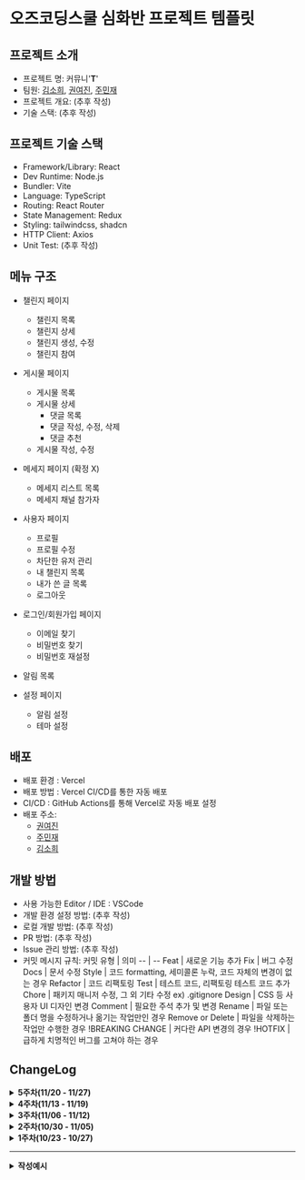 # 오즈코딩스쿨 심화반 프로젝트 템플릿

## 프로젝트 소개

- 프로젝트 명: 커뮤니'**T**'
- 팀원: [김소희](https://github.com/soheekimdev), [권여진](https://github.com/Kwonyeojiny), [주민재](https://github.com/Ju-MINJAE)
- 프로젝트 개요: (추후 작성)
- 기술 스택: (추후 작성)

## 프로젝트 기술 스택

- Framework/Library: React
- Dev Runtime: Node.js
- Bundler: Vite
- Language: TypeScript
- Routing: React Router
- State Management: Redux
- Styling: tailwindcss, shadcn
- HTTP Client: Axios
- Unit Test: (추후 작성)

## 메뉴 구조

- 챌린지 페이지

  - 챌린지 목록
  - 챌린지 상세
  - 챌린지 생성, 수정
  - 챌린지 참여

- 게시물 페이지
  - 게시물 목록
  - 게시물 상세
    - 댓글 목록
    - 댓글 작성, 수정, 삭제
    - 댓글 추천
  - 게시물 작성, 수정
- 메세지 페이지 (확정 X)

  - 메세지 리스트 목록
  - 메세지 채널 참가자

- 사용자 페이지

  - 프로필
  - 프로필 수정
  - 차단한 유저 관리
  - 내 챌린지 목록
  - 내가 쓴 글 목록
  - 로그아웃

- 로그인/회원가입 페이지
  - 이메일 찾기
  - 비밀번호 찾기
  - 비밀번호 재설정
- 알림 목록
- 설정 페이지
  - 알림 설정
  - 테마 설정

## 배포

- 배포 환경 : Vercel
- 배포 방법 : Vercel CI/CD를 통한 자동 배포
- CI/CD : GitHub Actions를 통해 Vercel로 자동 배포 설정
- 배포 주소:
  - [권여진](https://advanced-class-project-yeojin.vercel.app/)
  - [주민재](https://advanced-class-project.vercel.app/)
  - [김소희](https://advanced-class-project-team-b-seven.vercel.app/)

## 개발 방법

- 사용 가능한 Editor / IDE : VSCode
- 개발 환경 설정 방법: (추후 작성)
- 로컬 개발 방법: (추후 작성)
- PR 방법: (추후 작성)
- Issue 관리 방법: (추후 작성)
- 커밋 메시지 규칙:
  커밋 유형 | 의미
  -- | --
  Feat | 새로운 기능 추가
  Fix | 버그 수정
  Docs | 문서 수정
  Style | 코드 formatting, 세미콜론 누락, 코드 자체의 변경이 없는 경우
  Refactor | 코드 리팩토링
  Test | 테스트 코드, 리팩토링 테스트 코드 추가
  Chore | 패키지 매니저 수정, 그 외 기타 수정 ex) .gitignore
  Design | CSS 등 사용자 UI 디자인 변경
  Comment | 필요한 주석 추가 및 변경
  Rename | 파일 또는 폴더 명을 수정하거나 옮기는 작업만인 경우
  Remove or Delete | 파일을 삭제하는 작업만 수행한 경우
  !BREAKING CHANGE | 커다란 API 변경의 경우
  !HOTFIX | 급하게 치명적인 버그를 고쳐야 하는 경우

## ChangeLog

<details>
  <summary><strong>5주차(11/20 - 11/27)</strong></summary>
  <br>

  <details>
<summary><strong>[글 생성/수정][글 삭제] 주민재</strong></summary>
  
  ### :white_check_mark: Done
  <hr>
  
  - 기능 및 UI 개선
    - Markdown 렌더링 기능 구현
      - Markdown Checkbox 컴포넌트를 추가하여 사용자의 체크리스트 렌더링 가능
      - `contentType`에 따라 Markdown 형식의 데이터 렌더링 방식 결정
    
  - PostDetail UI 변경
    - 뒤로가기 BackButton 컴포넌트 생성
   
  - 시간 데이터 관리
    - Time 컴포넌트 생성

 - 외부 URL 관리
   - 게시물 작성 및 수정 시 외부 링크(externalLink)를 입력할 수 있도록 Input 필드 추가
   - URL 클릭 시 새 탭에서 열리도록 구현
  
  ### 🖼️ Preview
  <hr>
  <img width="400" alt="image" src="https://github.com/user-attachments/assets/21063625-7366-4b70-ba09-cde69977db80">

    
</details>

<details>  
<summary><strong>[댓글] 권여진</strong></summary>
  
### ✅ Done

<hr>

- 권한 관리
  - 어드민 권한 사용자의 모든 사용자의 댓글을 삭제할 수 있는 권한 구현

- 유효성 검사
  - Zod를 사용한 댓글 길이 제한 재설정

- 텍스트 처리
  - 긴 댓글 줄바꿈 스타일 개선 (wrapping 처리)
 
- UI/UX 개선
  - 다크 모드 UI 최적화
    - 댓글 최신순/등록순 메뉴 스타일 다크 모드에 최적화  
  

### ⚙️ in Progress

<hr>

- 댓글 좋아요 api 연동
  - 좋아요 상태 api 연결
  - 좋아요 api 연결
  - 좋아요 취소 api 연결

- 중복 코드 리펙토링
 
### 🖼️ Preview

<hr>

  <div align=center>
    <img src='https://github.com/user-attachments/assets/09c61aba-18c2-4856-847d-e4db3e9f916f' width=400 />
    <img src='https://github.com/user-attachments/assets/90d35df0-f7f4-423b-a6b3-af1e09f84d9c' width=400 />
    <img src='https://github.com/user-attachments/assets/12e7fa6f-36cc-4bff-8cc1-4b0ea0ff6744' width=400 />
  </div>

</details>

<details>  
<summary><strong>[챌린지] 김소희</strong></summary>
  
### ✅ Done

<hr>

- 챌린지 폼 컴포넌트 개선
  - 챌린지 생성/수정 로직 통합
    - 중복 코드 제거 및 재사용성 향상
    - 폼 상태 관리 로직 개선

- 챌린지 기능 확장
  - 챌린지 종료 기능 구현
    - 종료 확인 다이얼로그 추가
    - Redux를 활용한 상태 관리 구현
  - Badge 컴포넌트 사용성 개선
    - 인라인 텍스트 내 사용 가능하도록 수정

- 공통 컴포넌트 개선
  - PostActionMenu 컴포넌트 리팩토링
    - 드롭다운 로직 분리
    - 재사용성 향상
  - BackButton 컴포넌트 유연성 강화
    - className props 추가로 스타일 커스터마이징 지원
  - ActionFeedback 컴포넌트 신규 작성
    - PostDetail에 작성되어 있던 코드를 컴포넌트화

### ⚙️ in Progress

<hr>

- 챌린지 기능 개선
  - 타임존 관련 버그 수정 (백엔드 이슈 해결 후 진행 예정)
    - 한국 시간대 고려한 날짜 처리
    - API 요청/응답 시간 포맷 통일
  - 챌린지 참여 기능 구현
  - 참여자 관리 기능 개발
  - 챌린지 목록 필터링 기능 구현
  - 진행 상태 표시 개선
 
### 🖼️ Preview

<hr>

<div align=center>

  <img src='https://github.com/user-attachments/assets/69d05b22-56f2-4013-be97-91c4a9529c42' width=500 />
  <img src='https://github.com/user-attachments/assets/583c5063-ba96-4094-959f-bdee734840c3' width=500 />
  <img src='https://github.com/user-attachments/assets/4a2b153e-0d32-4fa8-ad4a-1c0bab7b6be7' width=500 />
  <img src='https://github.com/user-attachments/assets/1b3925ca-e44d-4fe2-ba56-38781b844650' width=500 />
  
</div>

</details>

</details>

<details>
<summary><strong>4주차(11/13 - 11/19)</strong></summary>
<br>

<details>  
<summary><strong>[챌린지] 김소희</strong></summary>
  
### ✅ Done

<hr>

- 챌린지 목록 기능 구현
  - 챌린지 목록 페이지(/challenges) 구현
    - 챌린지 카드 컴포넌트 설계
    - 그리드 레이아웃을 활용한 반응형 목록 구현
    - 제목, 기간, 설명, 좋아요 수, 내가 작성한 챌린지 여부, 참여자 목록(UI만 일단 만들어놓음) 표시
  - 챌린지 목록 조회 API 연동
    - getChallenges API 구현

- 챌린지 생성 기능 구현
  - 챌린지 생성 페이지(/challenges/create) 구현
    - DatePickerWithRange 컴포넌트를 활용한 기간 선택
    - 제목, 설명 입력 폼 구현
  - 폼 유효성 검증 추가
    - 필수 입력값 검증
    - 날짜 선택 여부 확인

- API 연동 및 에러 처리
  - createChallenge API 구현
    - CreateChallengeRequest 타입 정의
  - 에러 처리 및 UX 개선
    - API 타임아웃 대응 (최대 3회 재시도)
    - 로딩 상태 및 에러 메시지 표시
    - 진행 상태 피드백 제공

- 챌린지 상세 페이지 구현
  - 챌린지 상세 정보 표시
    - 개설자 정보, 개설일, 챌린지 기간
  - UI/UX 디자인 정리
    
- 버그 수정
  - 챌린지 생성 시 발생하던 504 Gateway Timeout 에러 해결
    - API 엔드포인트 경로 수정
    - axios 인스턴스 통합으로 인증 처리 개선
  - 비로그인 사용자의 챌린지 목록 조회 허용

### ⚙️ in Progress

<hr>

- 챌린지 기능 개선
  - 챌린지 수정/삭제 기능 구현
  - 챌린지 참여 기능 구현
  - 참여자 관리 기능 개발
  - 진행 상태 표시 개선

### 🖼️ Preview

<hr>

<div align=center>
  
<img src='https://github.com/user-attachments/assets/a9a6bf13-bf7e-4978-aa44-33999b45156b' width=500 />
<img src='https://github.com/user-attachments/assets/8f2d767c-e243-48a7-90b0-0918ec25c8ba' width=500 />
<img src='https://github.com/user-attachments/assets/6b0f42a7-6f11-48fd-afce-8f01a8f8b9ea' width=500 />

</div>

</details>

<details>  
<summary><strong>[댓글] 권여진</strong></summary>
  
  ### ✅ Done
  <hr>
  
  - 댓글 UI/UX
    - 새로운 댓글 작성 폼 컴포넌트 구현
    - 댓글 목록 UI/UX 디자인 및 구현
    - 댓글 수정/삭제 폼 추가 (댓글 삭제시 토스트 알림 표시)
    - 좋아요 버튼 컴포넌트 구현
    - 댓글 로딩 상태를 위한 스켈레톤 UI 구현
    
  - API 연동
    - 댓글 목록 표시 API 연결
    - 댓글 CRUD 작업 API 연동
      - 새 댓글 생성
      - 기존 댓글 수정
      - 댓글 삭제
    - 댓글 정렬기능 추가
      - 최신순 정렬
      - 등록순 정렬 
    
  - 인증 및 권한
    - 로그인한 사용자만 댓글 작성 가능하도록 제한
    - 권한 확인 구현
      - 작성자만 자신의 댓글 수정 가능
      - 작성자만 자신의 댓글 삭제 가능 


  ### ⚙️ in Progress

  <hr>
  
  - 어드민 댓글 삭제 권한

  - 댓글 좋아요 api 연결 

  ### 🖼️ Preview
  <hr>

  <div align=center>
    <img src='https://github.com/user-attachments/assets/cf324f35-6167-4712-925d-82511e8cfffd' width=500 />
    <img src='https://github.com/user-attachments/assets/d6a649bd-110c-40e9-b39a-14dac9a2336f' width=500 />
    <img src='https://github.com/user-attachments/assets/4dc2003f-4670-4242-b635-509f836c8f24' width=500 />
    <img src='https://github.com/user-attachments/assets/ddf52f74-8608-48bb-84c1-8fc71fd10ea6' width=500 />
  </div>
  
</details>

<details>
<summary><strong>[프로필][글 생성/수정][글 삭제] 주민재</strong></summary>
  
  ### ✅ Done
  <hr>
  
  - 프로필
    - 공개/비공개 상태에 따라 API 호출 구현
    - toast 문구 오타 수정
    
  - 게시물
    - react-markdown 라이브러리 사용하여 마크다운 렌더링
    - 글 수정 입력 필드 및 버튼 구성 및 API 연동
    - 글 삭제 버튼 구현과 API 연동
    - 글 조회수(viewCount) 추가
   
 ### ⚙️ in Progress
  <hr>
  
  - 게시물 추천
    - 게시물 like API 연동
    - dislike는 사용하지 않기로 결정
   
  - 파일 업로드
     - account, post 파일 업로드 API 연동하여 이미지 정보 가져오기

 ### 📚 Next
  <hr>
  
  - 게시물
    - admin 권한이면 모든 게시물 삭제 가능

  
### 🖼️ Preview

  <hr>

  <div align=center>
    <img src='https://github.com/user-attachments/assets/62cd1cf2-8218-41b0-877a-14d9b3c8bf01' width=500/>
  </div>

</details>

</details>

<details>
<summary><strong>3주차(11/06 - 11/12)</strong></summary>
<br>

<details>
<summary><strong>[프로필][글 생성/수정][글 상세/삭제] 주민재</strong></summary>
  
  ### ✅ Done
  <hr>
  
  - 프로필
    - 프로필 데이터 API 요청 및 응답 처리
    - 프로필 수정 API 연동  
    - 프로필 정보 수정
      - 프로필 이미지, 닉네임, 비밀번호, 카테고리 항목별 submit 버튼 추가 중 (개별 수정 가능)
      - 현재 닉네임, 프로필 이미지, 자기소개 수정 가능

  - 게시물
    - 게시물 글 목록 API 요청 및 응답 처리
    - 글 상세 페이지
    - 새 게시물 작성 폼 제작

 ### ⚙️ in Progress
  <hr>
  
  - 글 생성/수정 
    - 글 생성 API 요청 및 응답 처리
  

### 🖼️ Preview

  <hr>

  <div align=center>
    <img src='https://github.com/user-attachments/assets/0d25fc0b-8051-489c-9759-b6208ccf293e' width=500 />
    <img src='https://github.com/user-attachments/assets/c509df72-f25d-4ea2-89cb-0d27eba0c2b7' width=500 />
  </div>

</details>

<details>  
<summary><strong>[로그인/회원가입] 권여진</strong></summary>
  
  ### ✅ Done
  
  <hr>

  - 로그인/회원가입 API 연결

  - Redux Toolkit을 이용한 로그인 상태관리 (수정)

  - 로그인/로그아웃 분기처리 (수정)

   

### ⚙️ in Progress

  <hr>

  - 새 댓글 작성 폼 컴포넌트 구현
   
  - 댓글 수정 페이지 및 폼 구현
   
  - 댓글 목록 UI/UX 디자인
   

   
  ### 🖼️ Preview
  
  <hr>


<div align=center>
  <img src='https://github.com/user-attachments/assets/7f54078f-7ab4-4cd7-9e76-bfb7d676b81f' width=500 />
  <img src="https://github.com/user-attachments/assets/8e3ac124-92d8-4e80-a0a4-f1b863b248f6" width="500" /> 
</div>
  
</details>

<details>  
<summary><strong>[차단 관리][공통 레이아웃] 김소희</strong></summary>
  
### ✅ Done

<hr>

- 차단 유저 관리 UI/UX 디자인
  - 사용자 경험을 고려한 레이아웃 설계
  - 차단된 사용자 목록 표시 및 차단 해제 버튼 구현
  - 차단 해제 버튼 클릭 시 Toast 알림을 통한 사용자 피드백 제공

- RTK를 활용한 상태 관리 구조 개선
  - Redux Thunk를 사용한 비동기 액션 처리
  - 로그인 시 토큰 로컬 스토리지 저장 기능 구현

- Layout 컴포넌트 구조 개선
  - Providers, Routes, Layout 컴포넌트 분리 및 리팩토링
    - main.tsx: 전역 상태 및 테마 관리
    - App.tsx: 라우팅 로직 분리
    - Layout.tsx: 공통 UI 구조 관리

- 사이드바 구조 개선
  - 로그인/로그아웃 버튼을 subMenuItems에서 분리하여 독립적으로 렌더링
  - 사용자 경험 및 유지보수성 향상

- 컴포넌트 개선
  - Avatar 컴포넌트에 새로운 size 옵션 추가
    - 다양한 사용 컨텍스트 지원

### ⚙️ in Progress

<hr>

- 챌린지 UI/UX 디자인
  - 챌린지 목록 구현
  - 챌린지 상세 화면 구현
 
### 🖼️ Preview

<hr>

<div align=center>

  <img src='https://github.com/user-attachments/assets/8b337fdd-c413-4fbc-8c6d-f7ce7d4e8b31' width=500 />
  
  <img src='https://github.com/user-attachments/assets/267119af-8356-43b1-86bb-8559e9e41499' width=500 />
  
</div>

</details>
</details>

<details>
<summary><strong>2주차(10/30 - 11/05)</strong></summary>
<br>

<details>  
<summary><strong>[알림설정] 김소희</strong></summary>
  
  ### ✅ Done
  <hr>
  
  - 알림 설정 UI/UX 디자인
    - 사용자 인터페이스 설계
    - 보여줄 정보와 알림 설정 방법 확정

  - 알림 설정 폼 컴포넌트 구현

### ⚙️ in Progress

  <hr>
  
  - 구현 중인 내용

    - 차단 유저 관리 UI/UX 디자인

    - 차단 유저 목록 표시 및 차단/해제 버튼 구현
   
  ### 🖼️ Preview
  <hr>

<div align=center>
  <img src="https://github.com/user-attachments/assets/25e1eb09-41ff-4153-a22b-9e8f09cebac3" width=500 />
</div>

  
</details>

<details>  
<summary><strong>[로그인/회원가입] 권여진</strong></summary>
  
  ### ✅ Done
  <hr>
  
  - 회원가입 페이지 디자인 및 폼 구현

  - 이메일 찾기 페이지 디자인 및 폼 구현

  - 로그인/회원가입 라우팅 설정

### ⚙️ in Progress

  <hr>
  
  - 구현 중인 내용

    - 로그인/로그아웃 분기처리

    - Redux Toolkit을 이용한 로그인 상태관리
   
    - 중복 컴포넌트 분리
   
  ### 🖼️ Preview
  <hr>

<div align=center>
  <img src='https://github.com/user-attachments/assets/1bfa2f4c-63f1-44d0-8828-4c63d067a88a' width=500 />
  <img src='https://github.com/user-attachments/assets/7c58aad1-a3f1-4e48-a57f-3df35257043a' width=500 />
  <img src='https://github.com/user-attachments/assets/fff49704-c363-46a9-aa0f-37ccd6b2c032' width=500 />
</div>
  
</details>

<details>
<summary><strong>[테마설정][비공개 계정 관리] 주민재</strong></summary>
  
  ### ✅ Done
  <hr>
  
  - 테마 설정 UI/UX 디자인

  - 테마 변경 기능 구현
    - 라이트 모드, 다크 모드, 사용자 설정
      
  - 비공개 계정 설정 UI/UX 디자인
    - 비공개 계정 활성화/비활성화 시 토스트 알림

 ### ⚙️ in Progress

  <hr>
  
  - 프로필 정보 수정
    
    - 아바타, 닉네임, 비밀번호, 카테고리 항목별 submit 버튼 추가 중 (개별 수정 가능)
  

### 🖼️ Preview

  <hr>

  <div align=center>
    <img src='https://github.com/user-attachments/assets/eae525b7-cc5d-42d8-975f-f5fd0c6c7602' width=500 />
    <img src='https://github.com/user-attachments/assets/c165de1b-018e-4aac-867b-f25ed81ba909' width=500 />
    <img src='https://github.com/user-attachments/assets/ab2e5209-33b5-4c78-aa48-b6e8240ba3c0' width=500 />
  </div>

</details>

</details>

<details>
<summary><strong>1주차(10/23 - 10/27)</strong></summary>
<br>
<details>
<summary><strong>[전체 메뉴 구현] 김소희</strong></summary>
  
  ### ✅ Done
  <hr>
  
  - 전체 사이트의 메뉴 구조 및 네비게이션 UI/UX 디자인
  
  - 헤더, 사이드바 컴포넌트 구현
  
  - 라우팅 구현

### 🖼️ Preview

  <hr>

  <div align=center>
    <img src='https://github.com/user-attachments/assets/92c81496-daf4-4b47-902f-8aa2d3b67414' width=500 />
  </div>

</details>

<details>
<summary><strong>[로그인/회원가입] 권여진</strong></summary>
  
  ### ✅ Done
  <hr>
  
  - 로그인 UI/UX 디자인
  
  - 로그인 폼 컴포넌트 구현
    
  - 비밀번호 찾기 페이지 디자인 및 폼 구현

### 🖼️ Preview

  <hr>

  <div align=center>
    <img src='https://github.com/user-attachments/assets/9d25bc4a-40f9-454d-8c91-93a7aaaad64c' width=500 />
    <img src='https://github.com/user-attachments/assets/b8fc6f17-f873-4e82-82ba-e293a1617509' width=500 />
  </div>

</details>

<details>
<summary><strong>[프로필] 주민재</strong></summary>
  
  ### ✅ Done
  <hr>
  
  - 프로필 UI/UX 디자인
  
  - 프로필 수정 폼 컴포넌트 구현

### 🖼️ Preview

  <hr>

  <div align=center>
    <img src='https://github.com/user-attachments/assets/74409d35-f148-460f-ba6b-ed39106d7274' width=500 />
    <img src='https://github.com/user-attachments/assets/b6321eec-f517-4d8d-bc4d-b3466e117369' width=500 />
  </div>

</details>

</details>

<hr>

<details>  
<summary><strong>작성예시</strong></summary>
  
  ### ✅ Done
  <hr>
  - 구현 내용

### ⚙️ in Progress

  <hr>
  
  - 구현 중인 내용
    - 세부사항
    - 세부사항
        
  ### 📚 Next
  <hr>
  
  - 구현 예정
    - 세부사항
    - 세부사항
   
  ### 🖼️ Preview
  <hr>
  ![사진이름](사진URL)
</details>
